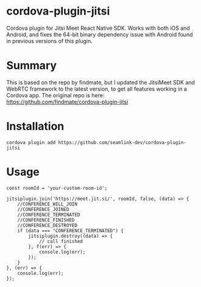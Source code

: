 # cordova-plugin-jitsi
Cordova plugin for Jitsi Meet React Native SDK. Works with both iOS and Android, and fixes the 64-bit binary dependency issue with Android found in previous versions of this plugin.

# Summary 
This is based on the repo by findmate, but I updated the JitsiMeet SDK and WebRTC framework to the latest version, to get all features working in a Cordova app.
The original repo is here: https://github.com/findmate/cordova-plugin-jitsi

# Installation
`cordova plugin add https://github.com/seamlink-dev/cordova-plugin-jitsi`

# Usage
```
const roomId = 'your-custom-room-id';

jitsiplugin.join('https://meet.jit.si/', roomId, false, (data) => {
	//CONFERENCE_WILL_JOIN
    //CONFERENCE_JOINED
    //CONFERENCE_TERMINATED
    //CONFERENCE_FINISHED
    //CONFERENCE_DESTROYED
    if (data === "CONFERENCE_TERMINATED") {
        jitsiplugin.destroy((data) => {
            // call finished
        }, f(err) => {
            console.log(err);
        });
    }
}, (err) => {
    console.log(err);
});
```
